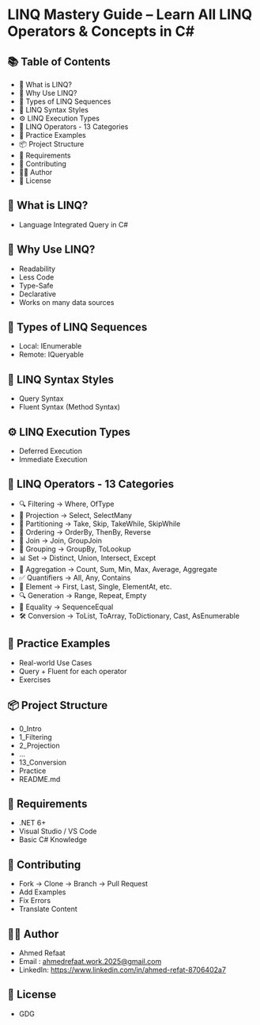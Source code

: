 # LINQ Mastery Guide – Learn All LINQ Operators & Concepts in C#

## 📚 Table of Contents
- 🔰 What is LINQ?
- 🧠 Why Use LINQ?
- 🧵 Types of LINQ Sequences
- 📌 LINQ Syntax Styles
- ⚙️ LINQ Execution Types
- 📂 LINQ Operators - 13 Categories
- 📝 Practice Examples
- 📦 Project Structure
- 📄 Requirements
- 🤝 Contributing
- 🧑‍💻 Author
- 📜 License

## 🔰 What is LINQ?
- Language Integrated Query in C#

## 🧠 Why Use LINQ?
- Readability  
- Less Code  
- Type-Safe  
- Declarative  
- Works on many data sources

## 🧵 Types of LINQ Sequences
- Local: IEnumerable  
- Remote: IQueryable

## 📌 LINQ Syntax Styles
- Query Syntax  
- Fluent Syntax (Method Syntax)

## ⚙️ LINQ Execution Types
- Deferred Execution  
- Immediate Execution

## 📂 LINQ Operators - 13 Categories
- 🔍 Filtering → Where, OfType  
- 🔢 Projection → Select, SelectMany  
- 🧪 Partitioning → Take, Skip, TakeWhile, SkipWhile  
- 🎯 Ordering → OrderBy, ThenBy, Reverse  
- 🔁 Join → Join, GroupJoin  
- 🔄 Grouping → GroupBy, ToLookup  
- 📊 Set → Distinct, Union, Intersect, Except  
- 🧮 Aggregation → Count, Sum, Min, Max, Average, Aggregate  
- ✅ Quantifiers → All, Any, Contains  
- 🔎 Element → First, Last, Single, ElementAt, etc.  
- 🔍 Generation → Range, Repeat, Empty  
- 🔄 Equality → SequenceEqual  
- 🛠 Conversion → ToList, ToArray, ToDictionary, Cast, AsEnumerable

## 📝 Practice Examples
- Real-world Use Cases  
- Query + Fluent for each operator  
- Exercises

## 📦 Project Structure
- 0_Intro  
- 1_Filtering  
- 2_Projection  
- ...  
- 13_Conversion  
- Practice  
- README.md

## 📄 Requirements
- .NET 6+  
- Visual Studio / VS Code  
- Basic C# Knowledge

## 🤝 Contributing
- Fork → Clone → Branch → Pull Request  
- Add Examples  
- Fix Errors  
- Translate Content

## 🧑‍💻 Author
- Ahmed Refaat 
- Email : ahmedrefaat.work.2025@gmail.com
- LinkedIn: https://www.linkedin.com/in/ahmed-refat-8706402a7

## 📜 License
- GDG
